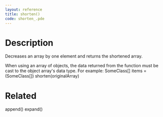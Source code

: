 ```yaml
---
layout: reference
title: shorten()
code: shorten_.pde
---
```


# Description

Decreases an array by one element and returns the shortened array.
 
When using an array of objects, the data returned from the function must be cast to the object array's data type. For example: SomeClass[] items = (SomeClass[]) shorten(originalArray)

# Related

append()
expand()
